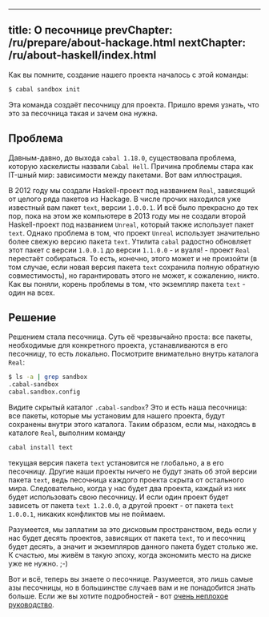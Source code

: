 ----
title: О песочнице
prevChapter: /ru/prepare/about-hackage.html
nextChapter: /ru/about-haskell/index.html
----

Как вы помните, создание нашего проекта началось с этой команды:

```bash
$ cabal sandbox init
```

Эта команда создаёт песочницу для проекта. Пришло время узнать, что это за песочница такая и зачем она нужна.

## Проблема

Давным-давно, до выхода `cabal 1.18.0`, существовала проблема, которую хаскелисты назвали `Cabal Hell`. Причина проблемы стара как IT-шный мир: зависимости между пакетами. Вот вам иллюстрация.

В 2012 году мы создали Haskell-проект под названием `Real`, зависящий от целого ряда пакетов из Hackage. В числе прочих находился уже известный вам пакет `text`, версии `1.0.0.1`. И всё было прекрасно до тех пор, пока на этом же компьютере в 2013 году мы не создали второй Haskell-проект под названием `Unreal`, который также использует пакет `text`. Однако проблема в том, что проект `Unreal` использует значительно более свежую версию пакета `text`. Утилита `cabal` радостно обновляет этот пакет с версии `1.0.0.1` до версии `1.1.0.0` - и вуаля! - проект `Real` перестаёт собираться. То есть, конечно, этого может и не произойти (в том случае, если новая версия пакета `text` сохранила полную обратную совместимость), но гарантировать этого не может, к сожалению, никто. Как вы поняли, корень проблемы в том, что экземпляр пакета `text` - один на всех.

## Решение

Решением стала песочница. Суть её чрезвычайно проста: все пакеты, необходимые для конкретного проекта, устанавливаются в его песочницу, то есть локально. Посмотрите внимательно внутрь каталога `Real`:

```bash
$ ls -a | grep sandbox
.cabal-sandbox
cabal.sandbox.config
```

Видите скрытый каталог `.cabal-sandbox`? Это и есть наша песочница: все пакеты, которые мы установим для нашего проекта, будут сохранены внутри этого каталога. Таким образом, если мы, находясь в каталоге `Real`, выполним команду

```bash
cabal install text
```

текущая версия пакета `text` установится не глобально, а в его песочницу. Другие наши проекты ничего не будут знать об этой версии пакета `text`, ведь песочница каждого проекта скрыта от остального мира. Следовательно, когда у нас будет два проекта, каждый из них будет использовать свою песочницу. И если один проект будет зависеть от пакета `text 1.2.0.0`, а другой проект - от пакета `text 1.0.0.1`, никаких конфликтов мы не поймаем.

Разумеется, мы заплатим за это дисковым пространством, ведь если у нас будет десять проектов, зависящих от пакета `text`, то и песочниц будет десять, а значит и экземпляров данного пакета будет столько же. К счастью, мы живём в такую эпоху, когда экономить место на диске уже не нужно. ;-)

Вот и всё, теперь вы знаете о песочнице. Разумеется, это лишь самые азы песочницы, но в большинстве случаев вам и не понадобится знать больше. Если же вы хотите подробностей - вот [очень неплохое руководство](http://coldwa.st/e/blog/2013-08-20-Cabal-sandbox.html).

